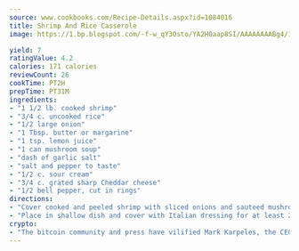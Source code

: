 ```yaml
---
source: www.cookbooks.com/Recipe-Details.aspx?id=1084016
title: Shrimp And Rice Casserole
image: https://1.bp.blogspot.com/-f-w_qY3Osto/YA2H0aap8SI/AAAAAAAABg4/17myAO5s9b8JksYvWDXpYkaDlcY0g6k_gCLcBGAsYHQ/s296/3.png

yield: 7
ratingValue: 4.2
calories: 171 calories
reviewCount: 26
cookTime: PT2H
prepTime: PT31M
ingredients:
- "1 1/2 lb. cooked shrimp"
- "3/4 c. uncooked rice"
- "1/2 large onion"
- "1 Tbsp. butter or margarine"
- "1 tsp. lemon juice"
- "1 can mushroom soup"
- "dash of garlic salt"
- "salt and pepper to taste"
- "1/2 c. sour cream"
- "3/4 c. grated sharp Cheddar cheese"
- "1/2 bell pepper, cut in rings"
directions:
- "Cover cooked and peeled shrimp with sliced onions and sauteed mushrooms."
- "Place in shallow dish and cover with Italian dressing for at least 24 hours."
crypto:
- "The bitcoin community and press have vilified Mark Karpeles, the CEO of Mt. Gox, as a clown and a con man."
---
```

